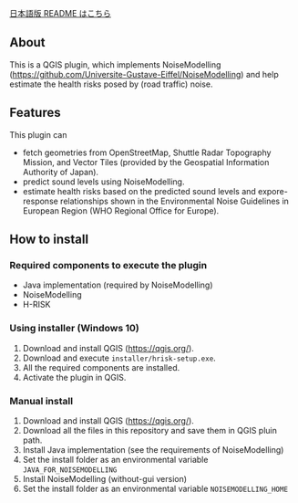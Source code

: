 [日本語版 README はこちら](/README-ja.md)

## About

This is a QGIS plugin, which implements NoiseModelling (https://github.com/Universite-Gustave-Eiffel/NoiseModelling) and help estimate the health risks posed by (road traffic) noise.

## Features

This plugin can
- fetch geometries from OpenStreetMap, Shuttle Radar Topography Mission, and Vector Tiles (provided by the Geospatial Information Authority of Japan).
- predict sound levels using NoiseModelling.
- estimate health risks based on the predicted sound levels and expore-response relationships shown in the Environmental Noise Guidelines in European Region (WHO Regional Office for Europe).

## How to install

### Required components to execute the plugin

- Java implementation (required by NoiseModelling)
- NoiseModelling
- H-RISK

### Using installer (Windows 10)

1. Download and install QGIS (https://qgis.org/).
2. Download and execute `installer/hrisk-setup.exe`.
3. All the required components are installed.
4. Activate the plugin in QGIS.

### Manual install

1. Download and install QGIS (https://qgis.org/).
2. Download all the files in this repository and save them in QGIS pluin path.
3. Install Java implementation (see the requirements of NoiseModelling)
4. Set the install folder as an environmental variable `JAVA_FOR_NOISEMODELLING`
5. Install NoiseModelling (without-gui version)
6. Set the install folder as an environmental variable `NOISEMODELLING_HOME`


